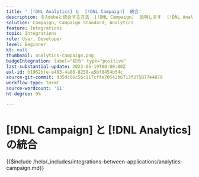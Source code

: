 ```yaml
---
title: ' [!DNL Analytics] と  [!DNL Campaign]  統合'
description: をAdobeと統合する方法  [!DNL Campaign]  説明します  [!DNL Analytics]。
solution: Campaign, Campaign Standard, Analytics
feature: Integrations
topic: Integrations
role: User, Developer
level: Beginner
kt: null
thumbnail: analytics-campaign.png
badgeIntegration: label="統合" type="positive"
last-substantial-update: 2023-05-19T00:00:00Z
exl-id: b1962bfe-e483-4a80-8258-a5bf8454b54c
source-git-commit: d35dc06c56c117cffe70542b6713f275877e4879
workflow-type: tm+mt
source-wordcount: '11'
ht-degree: 9%

---
```


# [!DNL Campaign] と [!DNL Analytics] の統合

{{$include /help/_includes/integrations-between-applications/analytics-campaign.md}}
